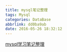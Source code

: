 ```yaml
---
title: mysql笔记整理
tags: Mysql
categories: DataBase
abbrlink: dd0ba9ab
date: 2016-05-26 18:32:12
---
```



[mysql学习笔记整理](https://jinggguanliuye.github.io/studynote/index.html)

